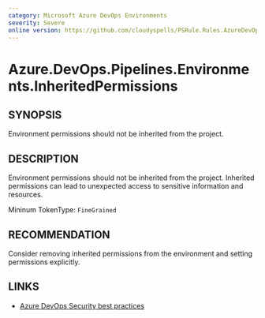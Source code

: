 ```yaml
---
category: Microsoft Azure DevOps Environments
severity: Severe
online version: https://github.com/cloudyspells/PSRule.Rules.AzureDevOps/blob/main/src/PSRule.Rules.AzureDevOps/en/Azure.DevOps.Pipelines.Environments.InheritedPermissions.md
---
```


# Azure.DevOps.Pipelines.Environments.InheritedPermissions

## SYNOPSIS

Environment permissions should not be inherited from the project.

## DESCRIPTION

Environment permissions should not be inherited from the project.
Inherited permissions can lead to unexpected access to sensitive information
and resources.

Mininum TokenType: `FineGrained`

## RECOMMENDATION

Consider removing inherited permissions from the environment and setting
permissions explicitly.

## LINKS

- [Azure DevOps Security best practices](https://learn.microsoft.com/en-us/azure/devops/organizations/security/security-best-practices?view=azure-devops#scoped-permissions)
